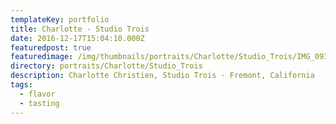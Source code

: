 ```yaml
---
templateKey: portfolio
title: Charlotte - Studio Trois
date: 2016-12-17T15:04:10.000Z
featuredpost: true
featuredimage: /img/thumbnails/portraits/Charlotte/Studio_Trois/IMG_0933_retouched.jpg
directory: portraits/Charlotte/Studio_Trois
description: Charlotte Christien, Studio Trois - Fremont, California
tags:
  - flavor
  - tasting
---
```

